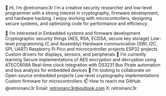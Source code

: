 👋 Hi, I’m @retromanc3r
I'm a creative security researcher and low-level programmer with a strong interest in cryptography, firmware development, and hardware hacking. I enjoy working with microcontrollers, designing secure systems, and optimizing code for performance and efficiency.

👀 I’m interested in
Embedded systems and firmware development
Cryptographic security things (AES, RSA, ECDSA, secure key storage)
Low-level programming (C and Assembly)
Hardware communication (SWI, I2C, SPI, UART)
Raspberry Pi Pico and microcontroller projects
ESP32 projects
Custom drivers for displays, sensors, and peripherals
🌱 I’m currently learning
Secure implementations of AES encryption and decryption using ATECC608A
Real-time clock integration with DS3231
Bus Pirate automation and bus analysis for embedded devices
💞️ I’m looking to collaborate on
Open-source embedded projects
Low-level cryptography implementations
Custom firmware for microcontrollers
📫 How to reach me
GitHub: @retromanc3r
Email: retromanc3r@outlook.com
X: retromanc3r
